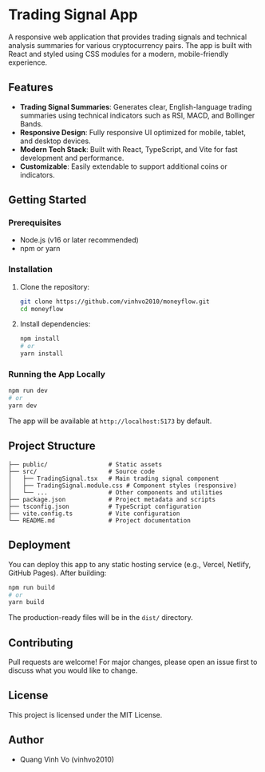 # Trading Signal App

A responsive web application that provides trading signals and technical analysis summaries for various cryptocurrency pairs. The app is built with React and styled using CSS modules for a modern, mobile-friendly experience.

## Features

- **Trading Signal Summaries**: Generates clear, English-language trading summaries using technical indicators such as RSI, MACD, and Bollinger Bands.
- **Responsive Design**: Fully responsive UI optimized for mobile, tablet, and desktop devices.
- **Modern Tech Stack**: Built with React, TypeScript, and Vite for fast development and performance.
- **Customizable**: Easily extendable to support additional coins or indicators.

## Getting Started

### Prerequisites
- Node.js (v16 or later recommended)
- npm or yarn

### Installation
1. Clone the repository:
   ```bash
   git clone https://github.com/vinhvo2010/moneyflow.git
   cd moneyflow
   ```
2. Install dependencies:
   ```bash
   npm install
   # or
   yarn install
   ```

### Running the App Locally
```bash
npm run dev
# or
yarn dev
```
The app will be available at `http://localhost:5173` by default.

## Project Structure
```
├── public/                 # Static assets
├── src/                    # Source code
│   ├── TradingSignal.tsx   # Main trading signal component
│   ├── TradingSignal.module.css # Component styles (responsive)
│   └── ...                 # Other components and utilities
├── package.json            # Project metadata and scripts
├── tsconfig.json           # TypeScript configuration
├── vite.config.ts          # Vite configuration
└── README.md               # Project documentation
```

## Deployment
You can deploy this app to any static hosting service (e.g., Vercel, Netlify, GitHub Pages). After building:
```bash
npm run build
# or
yarn build
```
The production-ready files will be in the `dist/` directory.

## Contributing
Pull requests are welcome! For major changes, please open an issue first to discuss what you would like to change.

## License
This project is licensed under the MIT License.

## Author
- Quang Vinh Vo (vinhvo2010)
